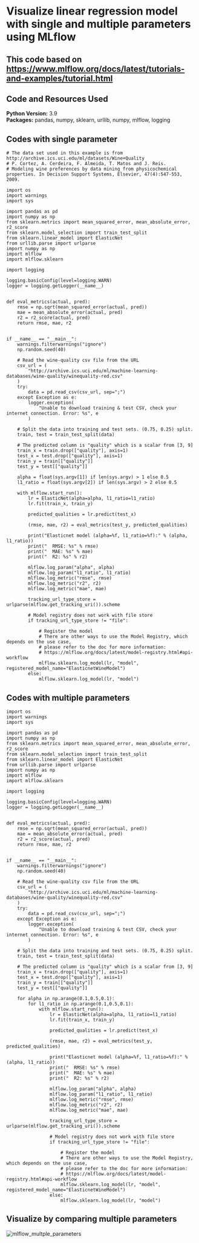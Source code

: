 # Visualize linear regression model with single and multiple parameters using MLflow
## This code based on https://www.mlflow.org/docs/latest/tutorials-and-examples/tutorial.html
## Code and Resources Used
**Python Version:** 3.9  
**Packages:** pandas, numpy, sklearn, urllib, numpy, mlflow, logging     
## Codes with single parameter
    # The data set used in this example is from http://archive.ics.uci.edu/ml/datasets/Wine+Quality
    # P. Cortez, A. Cerdeira, F. Almeida, T. Matos and J. Reis.
    # Modeling wine preferences by data mining from physicochemical properties. In Decision Support Systems, Elsevier, 47(4):547-553, 2009.

    import os
    import warnings
    import sys

    import pandas as pd
    import numpy as np
    from sklearn.metrics import mean_squared_error, mean_absolute_error, r2_score
    from sklearn.model_selection import train_test_split
    from sklearn.linear_model import ElasticNet
    from urllib.parse import urlparse
    import numpy as np
    import mlflow
    import mlflow.sklearn

    import logging

    logging.basicConfig(level=logging.WARN)
    logger = logging.getLogger(__name__)


    def eval_metrics(actual, pred):
        rmse = np.sqrt(mean_squared_error(actual, pred))
        mae = mean_absolute_error(actual, pred)
        r2 = r2_score(actual, pred)
        return rmse, mae, r2


    if __name__ == "__main__":
        warnings.filterwarnings("ignore")
        np.random.seed(40)

        # Read the wine-quality csv file from the URL
        csv_url = (
            "http://archive.ics.uci.edu/ml/machine-learning-databases/wine-quality/winequality-red.csv"
        )
        try:
            data = pd.read_csv(csv_url, sep=";")
        except Exception as e:
            logger.exception(
                "Unable to download training & test CSV, check your internet connection. Error: %s", e
            )

        # Split the data into training and test sets. (0.75, 0.25) split.
        train, test = train_test_split(data)

        # The predicted column is "quality" which is a scalar from [3, 9]
        train_x = train.drop(["quality"], axis=1)
        test_x = test.drop(["quality"], axis=1)
        train_y = train[["quality"]]
        test_y = test[["quality"]]

        alpha = float(sys.argv[1]) if len(sys.argv) > 1 else 0.5
        l1_ratio = float(sys.argv[2]) if len(sys.argv) > 2 else 0.5

        with mlflow.start_run():
            lr = ElasticNet(alpha=alpha, l1_ratio=l1_ratio)
            lr.fit(train_x, train_y)

            predicted_qualities = lr.predict(test_x)

            (rmse, mae, r2) = eval_metrics(test_y, predicted_qualities)

            print("Elasticnet model (alpha=%f, l1_ratio=%f):" % (alpha, l1_ratio))
            print("  RMSE: %s" % rmse)
            print("  MAE: %s" % mae)
            print("  R2: %s" % r2)

            mlflow.log_param("alpha", alpha)
            mlflow.log_param("l1_ratio", l1_ratio)
            mlflow.log_metric("rmse", rmse)
            mlflow.log_metric("r2", r2)
            mlflow.log_metric("mae", mae)

            tracking_url_type_store = urlparse(mlflow.get_tracking_uri()).scheme

            # Model registry does not work with file store
            if tracking_url_type_store != "file":

                # Register the model
                # There are other ways to use the Model Registry, which depends on the use case,
                # please refer to the doc for more information:
                # https://mlflow.org/docs/latest/model-registry.html#api-workflow
                mlflow.sklearn.log_model(lr, "model", registered_model_name="ElasticnetWineModel")
            else:
                mlflow.sklearn.log_model(lr, "model")

## Codes with multiple parameters
    import os
    import warnings
    import sys

    import pandas as pd
    import numpy as np
    from sklearn.metrics import mean_squared_error, mean_absolute_error, r2_score
    from sklearn.model_selection import train_test_split
    from sklearn.linear_model import ElasticNet
    from urllib.parse import urlparse
    import numpy as np
    import mlflow
    import mlflow.sklearn

    import logging

    logging.basicConfig(level=logging.WARN)
    logger = logging.getLogger(__name__)


    def eval_metrics(actual, pred):
        rmse = np.sqrt(mean_squared_error(actual, pred))
        mae = mean_absolute_error(actual, pred)
        r2 = r2_score(actual, pred)
        return rmse, mae, r2


    if __name__ == "__main__":
        warnings.filterwarnings("ignore")
        np.random.seed(40)

        # Read the wine-quality csv file from the URL
        csv_url = (
            "http://archive.ics.uci.edu/ml/machine-learning-databases/wine-quality/winequality-red.csv"
        )
        try:
            data = pd.read_csv(csv_url, sep=";")
        except Exception as e:
            logger.exception(
                "Unable to download training & test CSV, check your internet connection. Error: %s", e
            )

        # Split the data into training and test sets. (0.75, 0.25) split.
        train, test = train_test_split(data)

        # The predicted column is "quality" which is a scalar from [3, 9]
        train_x = train.drop(["quality"], axis=1)
        test_x = test.drop(["quality"], axis=1)
        train_y = train[["quality"]]
        test_y = test[["quality"]]
        
        for alpha in np.arange(0.1,0.5,0.1):
            for l1_ratio in np.arange(0.1,0.5,0.1):
                with mlflow.start_run():
                    lr = ElasticNet(alpha=alpha, l1_ratio=l1_ratio)
                    lr.fit(train_x, train_y)

                    predicted_qualities = lr.predict(test_x)

                    (rmse, mae, r2) = eval_metrics(test_y, predicted_qualities)

                    print("Elasticnet model (alpha=%f, l1_ratio=%f):" % (alpha, l1_ratio))
                    print("  RMSE: %s" % rmse)
                    print("  MAE: %s" % mae)
                    print("  R2: %s" % r2)

                    mlflow.log_param("alpha", alpha)
                    mlflow.log_param("l1_ratio", l1_ratio)
                    mlflow.log_metric("rmse", rmse)
                    mlflow.log_metric("r2", r2)
                    mlflow.log_metric("mae", mae)

                    tracking_url_type_store = urlparse(mlflow.get_tracking_uri()).scheme

                    # Model registry does not work with file store
                    if tracking_url_type_store != "file":

                        # Register the model
                        # There are other ways to use the Model Registry, which depends on the use case,
                        # please refer to the doc for more information:
                        # https://mlflow.org/docs/latest/model-registry.html#api-workflow
                        mlflow.sklearn.log_model(lr, "model", registered_model_name="ElasticnetWineModel")
                    else:
                        mlflow.sklearn.log_model(lr, "model")

## Visualize by comparing multiple parameters
![mlflow_multple_parameters](https://user-images.githubusercontent.com/72549846/133045135-7aa682aa-99db-4bd2-8b2f-a042922aed65.png)
